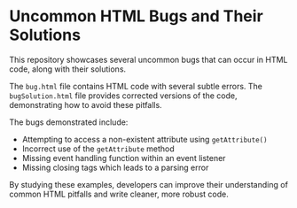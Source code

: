 # Uncommon HTML Bugs and Their Solutions

This repository showcases several uncommon bugs that can occur in HTML code, along with their solutions.

The `bug.html` file contains HTML code with several subtle errors.  The `bugSolution.html` file provides corrected versions of the code, demonstrating how to avoid these pitfalls.

The bugs demonstrated include:

*   Attempting to access a non-existent attribute using `getAttribute()`
*   Incorrect use of the `getAttribute` method
*   Missing event handling function within an event listener
*   Missing closing tags which leads to a parsing error

By studying these examples, developers can improve their understanding of common HTML pitfalls and write cleaner, more robust code. 